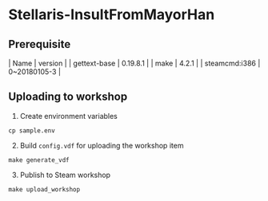 # Stellaris-InsultFromMayorHan

## Prerequisite

| Name | version |
| gettext-base | 0.19.8.1 |
| make | 4.2.1 |
| steamcmd:i386 | 0~20180105-3 |

## Uploading to workshop

1. Create environment variables
```
cp sample.env
```

2. Build `config.vdf` for uploading the workshop item
```
make generate_vdf
```

3. Publish to Steam workshop
```
make upload_workshop
```
